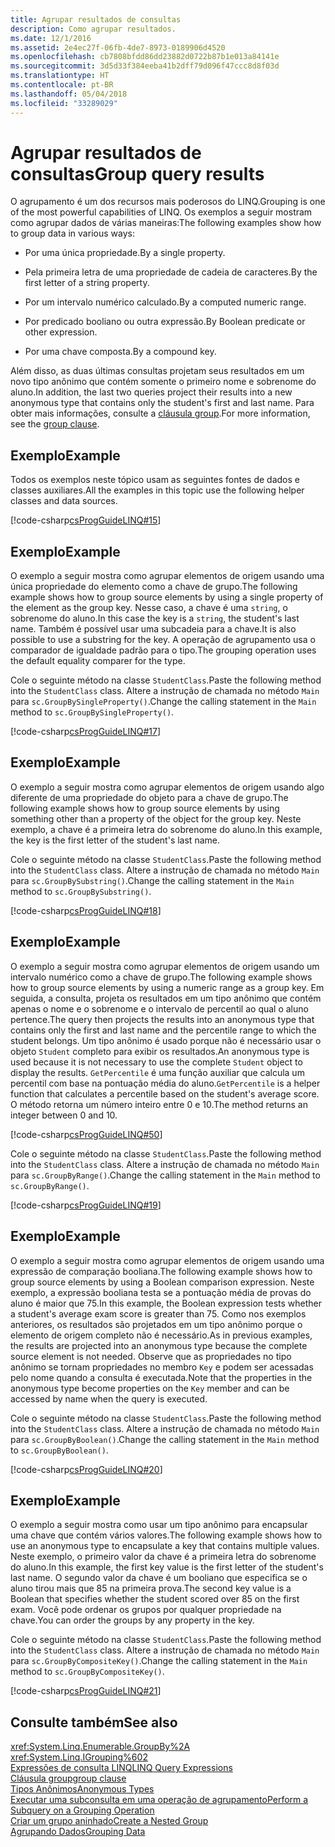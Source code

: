 ```yaml
---
title: Agrupar resultados de consultas
description: Como agrupar resultados.
ms.date: 12/1/2016
ms.assetid: 2e4ec27f-06fb-4de7-8973-0189906d4520
ms.openlocfilehash: cb7808bfdd86dd23882d0722b87b1e013a84141e
ms.sourcegitcommit: 3d5d33f384eeba41b2dff79d096f47ccc8d8f03d
ms.translationtype: HT
ms.contentlocale: pt-BR
ms.lasthandoff: 05/04/2018
ms.locfileid: "33289029"
---
```

# <a name="group-query-results"></a><span data-ttu-id="c39f1-103">Agrupar resultados de consultas</span><span class="sxs-lookup"><span data-stu-id="c39f1-103">Group query results</span></span>

<span data-ttu-id="c39f1-104">O agrupamento é um dos recursos mais poderosos do LINQ.</span><span class="sxs-lookup"><span data-stu-id="c39f1-104">Grouping is one of the most powerful capabilities of LINQ.</span></span> <span data-ttu-id="c39f1-105">Os exemplos a seguir mostram como agrupar dados de várias maneiras:</span><span class="sxs-lookup"><span data-stu-id="c39f1-105">The following examples show how to group data in various ways:</span></span>  
  
-   <span data-ttu-id="c39f1-106">Por uma única propriedade.</span><span class="sxs-lookup"><span data-stu-id="c39f1-106">By a single property.</span></span>  
  
-   <span data-ttu-id="c39f1-107">Pela primeira letra de uma propriedade de cadeia de caracteres.</span><span class="sxs-lookup"><span data-stu-id="c39f1-107">By the first letter of a string property.</span></span>  
  
-   <span data-ttu-id="c39f1-108">Por um intervalo numérico calculado.</span><span class="sxs-lookup"><span data-stu-id="c39f1-108">By a computed numeric range.</span></span>  
  
-   <span data-ttu-id="c39f1-109">Por predicado booliano ou outra expressão.</span><span class="sxs-lookup"><span data-stu-id="c39f1-109">By Boolean predicate or other expression.</span></span>  
  
-   <span data-ttu-id="c39f1-110">Por uma chave composta.</span><span class="sxs-lookup"><span data-stu-id="c39f1-110">By a compound key.</span></span>  
  
 <span data-ttu-id="c39f1-111">Além disso, as duas últimas consultas projetam seus resultados em um novo tipo anônimo que contém somente o primeiro nome e sobrenome do aluno.</span><span class="sxs-lookup"><span data-stu-id="c39f1-111">In addition, the last two queries project their results into a new anonymous type that contains only the student's first and last name.</span></span> <span data-ttu-id="c39f1-112">Para obter mais informações, consulte a [cláusula group](../language-reference/keywords/group-clause.md).</span><span class="sxs-lookup"><span data-stu-id="c39f1-112">For more information, see the [group clause](../language-reference/keywords/group-clause.md).</span></span>  
  
## <a name="example"></a><span data-ttu-id="c39f1-113">Exemplo</span><span class="sxs-lookup"><span data-stu-id="c39f1-113">Example</span></span>  
 <span data-ttu-id="c39f1-114">Todos os exemplos neste tópico usam as seguintes fontes de dados e classes auxiliares.</span><span class="sxs-lookup"><span data-stu-id="c39f1-114">All the examples in this topic use the following helper classes and data sources.</span></span>  
  
 [!code-csharp[csProgGuideLINQ#15](../../../samples/snippets/csharp/concepts/linq/how-to-group-query-results_1.cs)]  
  
## <a name="example"></a><span data-ttu-id="c39f1-115">Exemplo</span><span class="sxs-lookup"><span data-stu-id="c39f1-115">Example</span></span>  
 <span data-ttu-id="c39f1-116">O exemplo a seguir mostra como agrupar elementos de origem usando uma única propriedade do elemento como a chave de grupo.</span><span class="sxs-lookup"><span data-stu-id="c39f1-116">The following example shows how to group source elements by using a single property of the element as the group key.</span></span> <span data-ttu-id="c39f1-117">Nesse caso, a chave é uma `string`, o sobrenome do aluno.</span><span class="sxs-lookup"><span data-stu-id="c39f1-117">In this case the key is a `string`, the student's last name.</span></span> <span data-ttu-id="c39f1-118">Também é possível usar uma subcadeia para a chave.</span><span class="sxs-lookup"><span data-stu-id="c39f1-118">It is also possible to use a substring for the key.</span></span> <span data-ttu-id="c39f1-119">A operação de agrupamento usa o comparador de igualdade padrão para o tipo.</span><span class="sxs-lookup"><span data-stu-id="c39f1-119">The grouping operation uses the default equality comparer for the type.</span></span>  
  
 <span data-ttu-id="c39f1-120">Cole o seguinte método na classe `StudentClass`.</span><span class="sxs-lookup"><span data-stu-id="c39f1-120">Paste the following method into the `StudentClass` class.</span></span> <span data-ttu-id="c39f1-121">Altere a instrução de chamada no método `Main` para `sc.GroupBySingleProperty()`.</span><span class="sxs-lookup"><span data-stu-id="c39f1-121">Change the calling statement in the `Main` method to `sc.GroupBySingleProperty()`.</span></span>  
  
 [!code-csharp[csProgGuideLINQ#17](../../../samples/snippets/csharp/concepts/linq/how-to-group-query-results_2.cs)]  
  
## <a name="example"></a><span data-ttu-id="c39f1-122">Exemplo</span><span class="sxs-lookup"><span data-stu-id="c39f1-122">Example</span></span>  
 <span data-ttu-id="c39f1-123">O exemplo a seguir mostra como agrupar elementos de origem usando algo diferente de uma propriedade do objeto para a chave de grupo.</span><span class="sxs-lookup"><span data-stu-id="c39f1-123">The following example shows how to group source elements by using something other than a property of the object for the group key.</span></span> <span data-ttu-id="c39f1-124">Neste exemplo, a chave é a primeira letra do sobrenome do aluno.</span><span class="sxs-lookup"><span data-stu-id="c39f1-124">In this example, the key is the first letter of the student's last name.</span></span>  
  
 <span data-ttu-id="c39f1-125">Cole o seguinte método na classe `StudentClass`.</span><span class="sxs-lookup"><span data-stu-id="c39f1-125">Paste the following method into the `StudentClass` class.</span></span> <span data-ttu-id="c39f1-126">Altere a instrução de chamada no método `Main` para `sc.GroupBySubstring()`.</span><span class="sxs-lookup"><span data-stu-id="c39f1-126">Change the calling statement in the `Main` method to `sc.GroupBySubstring()`.</span></span>  
  
 [!code-csharp[csProgGuideLINQ#18](../../../samples/snippets/csharp/concepts/linq/how-to-group-query-results_3.cs)]  
  
## <a name="example"></a><span data-ttu-id="c39f1-127">Exemplo</span><span class="sxs-lookup"><span data-stu-id="c39f1-127">Example</span></span>  
 <span data-ttu-id="c39f1-128">O exemplo a seguir mostra como agrupar elementos de origem usando um intervalo numérico como a chave de grupo.</span><span class="sxs-lookup"><span data-stu-id="c39f1-128">The following example shows how to group source elements by using a numeric range as a group key.</span></span> <span data-ttu-id="c39f1-129">Em seguida, a consulta, projeta os resultados em um tipo anônimo que contém apenas o nome e o sobrenome e o intervalo de percentil ao qual o aluno pertence.</span><span class="sxs-lookup"><span data-stu-id="c39f1-129">The query then projects the results into an anonymous type that contains only the first and last name and the percentile range to which the student belongs.</span></span> <span data-ttu-id="c39f1-130">Um tipo anônimo é usado porque não é necessário usar o objeto `Student` completo para exibir os resultados.</span><span class="sxs-lookup"><span data-stu-id="c39f1-130">An anonymous type is used because it is not necessary to use the complete `Student` object to display the results.</span></span> <span data-ttu-id="c39f1-131">`GetPercentile` é uma função auxiliar que calcula um percentil com base na pontuação média do aluno.</span><span class="sxs-lookup"><span data-stu-id="c39f1-131">`GetPercentile` is a helper function that calculates a percentile based on the student's average score.</span></span> <span data-ttu-id="c39f1-132">O método retorna um número inteiro entre 0 e 10.</span><span class="sxs-lookup"><span data-stu-id="c39f1-132">The method returns an integer between 0 and 10.</span></span>  
  
 [!code-csharp[csProgGuideLINQ#50](../../../samples/snippets/csharp/concepts/linq/how-to-group-query-results_4.cs)]  
  
 <span data-ttu-id="c39f1-133">Cole o seguinte método na classe `StudentClass`.</span><span class="sxs-lookup"><span data-stu-id="c39f1-133">Paste the following method into the `StudentClass` class.</span></span> <span data-ttu-id="c39f1-134">Altere a instrução de chamada no método `Main` para `sc.GroupByRange()`.</span><span class="sxs-lookup"><span data-stu-id="c39f1-134">Change the calling statement in the `Main` method to `sc.GroupByRange()`.</span></span>  
  
 [!code-csharp[csProgGuideLINQ#19](../../../samples/snippets/csharp/concepts/linq/how-to-group-query-results_5.cs)]  
  
## <a name="example"></a><span data-ttu-id="c39f1-135">Exemplo</span><span class="sxs-lookup"><span data-stu-id="c39f1-135">Example</span></span>  
 <span data-ttu-id="c39f1-136">O exemplo a seguir mostra como agrupar elementos de origem usando uma expressão de comparação booliana.</span><span class="sxs-lookup"><span data-stu-id="c39f1-136">The following example shows how to group source elements by using a Boolean comparison expression.</span></span> <span data-ttu-id="c39f1-137">Neste exemplo, a expressão booliana testa se a pontuação média de provas do aluno é maior que 75.</span><span class="sxs-lookup"><span data-stu-id="c39f1-137">In this example, the Boolean expression tests whether a student's average exam score is greater than 75.</span></span> <span data-ttu-id="c39f1-138">Como nos exemplos anteriores, os resultados são projetados em um tipo anônimo porque o elemento de origem completo não é necessário.</span><span class="sxs-lookup"><span data-stu-id="c39f1-138">As in previous examples, the results are projected into an anonymous type because the complete source element is not needed.</span></span> <span data-ttu-id="c39f1-139">Observe que as propriedades no tipo anônimo se tornam propriedades no membro `Key` e podem ser acessadas pelo nome quando a consulta é executada.</span><span class="sxs-lookup"><span data-stu-id="c39f1-139">Note that the properties in the anonymous type become properties on the `Key` member and can be accessed by name when the query is executed.</span></span>  
  
 <span data-ttu-id="c39f1-140">Cole o seguinte método na classe `StudentClass`.</span><span class="sxs-lookup"><span data-stu-id="c39f1-140">Paste the following method into the `StudentClass` class.</span></span> <span data-ttu-id="c39f1-141">Altere a instrução de chamada no método `Main` para `sc.GroupByBoolean()`.</span><span class="sxs-lookup"><span data-stu-id="c39f1-141">Change the calling statement in the `Main` method to `sc.GroupByBoolean()`.</span></span>  
  
 [!code-csharp[csProgGuideLINQ#20](../../../samples/snippets/csharp/concepts/linq/how-to-group-query-results_6.cs)]  
  
## <a name="example"></a><span data-ttu-id="c39f1-142">Exemplo</span><span class="sxs-lookup"><span data-stu-id="c39f1-142">Example</span></span>  
 <span data-ttu-id="c39f1-143">O exemplo a seguir mostra como usar um tipo anônimo para encapsular uma chave que contém vários valores.</span><span class="sxs-lookup"><span data-stu-id="c39f1-143">The following example shows how to use an anonymous type to encapsulate a key that contains multiple values.</span></span> <span data-ttu-id="c39f1-144">Neste exemplo, o primeiro valor da chave é a primeira letra do sobrenome do aluno.</span><span class="sxs-lookup"><span data-stu-id="c39f1-144">In this example, the first key value is the first letter of the student's last name.</span></span> <span data-ttu-id="c39f1-145">O segundo valor da chave é um booliano que especifica se o aluno tirou mais que 85 na primeira prova.</span><span class="sxs-lookup"><span data-stu-id="c39f1-145">The second key value is a Boolean that specifies whether the student scored over 85 on the first exam.</span></span> <span data-ttu-id="c39f1-146">Você pode ordenar os grupos por qualquer propriedade na chave.</span><span class="sxs-lookup"><span data-stu-id="c39f1-146">You can order the groups by any property in the key.</span></span>  
  
 <span data-ttu-id="c39f1-147">Cole o seguinte método na classe `StudentClass`.</span><span class="sxs-lookup"><span data-stu-id="c39f1-147">Paste the following method into the `StudentClass` class.</span></span> <span data-ttu-id="c39f1-148">Altere a instrução de chamada no método `Main` para `sc.GroupByCompositeKey()`.</span><span class="sxs-lookup"><span data-stu-id="c39f1-148">Change the calling statement in the `Main` method to `sc.GroupByCompositeKey()`.</span></span>  
  
 [!code-csharp[csProgGuideLINQ#21](../../../samples/snippets/csharp/concepts/linq/how-to-group-query-results_7.cs)]  
  
## <a name="see-also"></a><span data-ttu-id="c39f1-149">Consulte também</span><span class="sxs-lookup"><span data-stu-id="c39f1-149">See also</span></span>  
 <xref:System.Linq.Enumerable.GroupBy%2A>  
 <xref:System.Linq.IGrouping%602>  
 [<span data-ttu-id="c39f1-150">Expressões de consulta LINQ</span><span class="sxs-lookup"><span data-stu-id="c39f1-150">LINQ Query Expressions</span></span>](index.md)  
 [<span data-ttu-id="c39f1-151">Cláusula group</span><span class="sxs-lookup"><span data-stu-id="c39f1-151">group clause</span></span>](../language-reference/keywords/group-clause.md)  
 [<span data-ttu-id="c39f1-152">Tipos Anônimos</span><span class="sxs-lookup"><span data-stu-id="c39f1-152">Anonymous Types</span></span>](../programming-guide/classes-and-structs/anonymous-types.md)  
 [<span data-ttu-id="c39f1-153">Executar uma subconsulta em uma operação de agrupamento</span><span class="sxs-lookup"><span data-stu-id="c39f1-153">Perform a Subquery on a Grouping Operation</span></span>](perform-a-subquery-on-a-grouping-operation.md)  
 [<span data-ttu-id="c39f1-154">Criar um grupo aninhado</span><span class="sxs-lookup"><span data-stu-id="c39f1-154">Create a Nested Group</span></span>](create-a-nested-group.md)  
 [<span data-ttu-id="c39f1-155">Agrupando Dados</span><span class="sxs-lookup"><span data-stu-id="c39f1-155">Grouping Data</span></span>](../programming-guide/concepts/linq/grouping-data.md)
